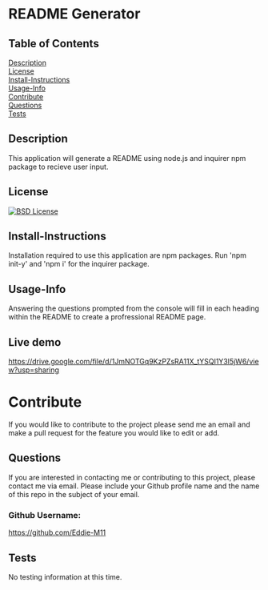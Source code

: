 # README Generator<br>

## Table of Contents <br>

[Description](#description)<br>
[License](#license)<br>
[Install-Instructions](#install-Instructions)<br>
[Usage-Info](#usage-Info)<br>
[Contribute](#contribute)<br>
[Questions](#questions)<br>
[Tests](#tests)<br>

## Description

This application will generate a README using node.js and inquirer npm package to recieve user input.

## License

[![BSD License](https://img.shields.io/badge/License-BSD_3--Clause-blue.svg)](https://opensource.org/licenses/BSD-3-Clause)

## Install-Instructions

Installation required to use this application are npm packages. Run 'npm init-y' and 'npm i' for the inquirer package.

## Usage-Info

Answering the questions prompted from the console will fill in each heading within the README to create a profressional README page. <br>

## Live demo
https://drive.google.com/file/d/1JmNOTGq9KzPZsRA11X_tYSQI1Y3l5jW6/view?usp=sharing 

# Contribute

If you would like to contribute to the project please send me an email and make a pull request for the feature you would like to edit or add.

## Questions

If you are interested in contacting me or contributing to this project, please contact me via email. Please include your Github profile name and the name of this repo in the subject of your email.

### Github Username:

https://github.com/Eddie-M11

## Tests

No testing information at this time.
